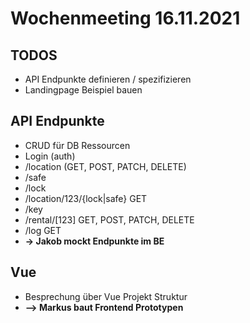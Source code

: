 # Wochenmeeting 16.11.2021

## TODOS
- API Endpunkte definieren / spezifizieren
- Landingpage Beispiel bauen

## API Endpunkte
- CRUD für DB Ressourcen
- Login (auth)
- /location (GET, POST, PATCH, DELETE)
- /safe
- /lock
- /location/123/{lock|safe} GET
- /key
- /rental/[123] GET, POST, PATCH, DELETE
- /log GET
- __-> Jakob mockt Endpunkte im BE__

## Vue
- Besprechung über Vue Projekt Struktur
- __--> Markus baut Frontend Prototypen__